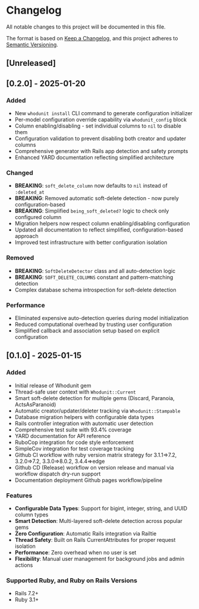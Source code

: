 # Changelog

All notable changes to this project will be documented in this file.

The format is based on [Keep a Changelog](https://keepachangelog.com/en/1.0.0/),
and this project adheres to [Semantic Versioning](https://semver.org/spec/v2.0.0.html).

## [Unreleased]

## [0.2.0] - 2025-01-20

### Added

- New `whodunit install` CLI command to generate configuration initializer
- Per-model configuration override capability via `whodunit_config` block
- Column enabling/disabling - set individual columns to `nil` to disable them
- Configuration validation to prevent disabling both creator and updater columns
- Comprehensive generator with Rails app detection and safety prompts
- Enhanced YARD documentation reflecting simplified architecture

### Changed

- **BREAKING**: `soft_delete_column` now defaults to `nil` instead of `:deleted_at`
- **BREAKING**: Removed automatic soft-delete detection - now purely configuration-based
- **BREAKING**: Simplified `being_soft_deleted?` logic to check only configured column
- Migration helpers now respect column enabling/disabling configuration
- Updated all documentation to reflect simplified, configuration-based approach
- Improved test infrastructure with better configuration isolation

### Removed

- **BREAKING**: `SoftDeleteDetector` class and all auto-detection logic
- **BREAKING**: `SOFT_DELETE_COLUMNS` constant and pattern-matching detection
- Complex database schema introspection for soft-delete detection

### Performance

- Eliminated expensive auto-detection queries during model initialization
- Reduced computational overhead by trusting user configuration
- Simplified callback and association setup based on explicit configuration

## [0.1.0] - 2025-01-15

### Added

- Initial release of Whodunit gem
- Thread-safe user context with `Whodunit::Current`
- Smart soft-delete detection for multiple gems (Discard, Paranoia, ActsAsParanoid)
- Automatic creator/updater/deleter tracking via `Whodunit::Stampable`
- Database migration helpers with configurable data types
- Rails controller integration with automatic user detection
- Comprehensive test suite with 93.4% coverage
- YARD documentation for API reference
- RuboCop integration for code style enforcement
- SimpleCov integration for test coverage tracking
- Github CI workflow with ruby version matrix strategy for 3.1.1=>7.2, 3.2.0=>7.2, 3.3.0=>8.0.2, 3.4.4=>edge
- Github CD (Release) workflow on version release and manual via workflow dispatch dry-run support
- Documentation deployment Github pages workflow/pipeline

### Features

- **Configurable Data Types**: Support for bigint, integer, string, and UUID column types
- **Smart Detection**: Multi-layered soft-delete detection across popular gems
- **Zero Configuration**: Automatic Rails integration via Railtie
- **Thread Safety**: Built on Rails CurrentAttributes for proper request isolation
- **Performance**: Zero overhead when no user is set
- **Flexibility**: Manual user management for background jobs and admin actions

### Supported Ruby, and Ruby on Rails Versions

- Rails 7.2+
- Ruby 3.1+
